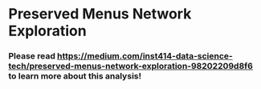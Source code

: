 # Preserved Menus Network Exploration

### Please read https://medium.com/inst414-data-science-tech/preserved-menus-network-exploration-98202209d8f6 to learn more about this analysis!
